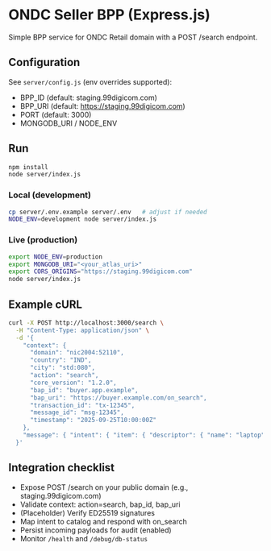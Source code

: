 # ONDC Seller BPP (Express.js)

Simple BPP service for ONDC Retail domain with a POST /search endpoint.

## Configuration

See `server/config.js` (env overrides supported):
- BPP_ID (default: staging.99digicom.com)
- BPP_URI (default: https://staging.99digicom.com)
- PORT (default: 3000)
- MONGODB_URI / NODE_ENV

## Run

```bash
npm install
node server/index.js
```

### Local (development)

```bash
cp server/.env.example server/.env   # adjust if needed
NODE_ENV=development node server/index.js
```

### Live (production)

```bash
export NODE_ENV=production
export MONGODB_URI="<your_atlas_uri>"
export CORS_ORIGINS="https://staging.99digicom.com"
node server/index.js
```

## Example cURL

```bash
curl -X POST http://localhost:3000/search \
  -H "Content-Type: application/json" \
  -d '{
    "context": {
      "domain": "nic2004:52110",
      "country": "IND",
      "city": "std:080",
      "action": "search",
      "core_version": "1.2.0",
      "bap_id": "buyer.app.example",
      "bap_uri": "https://buyer.example.com/on_search",
      "transaction_id": "tx-12345",
      "message_id": "msg-12345",
      "timestamp": "2025-09-25T10:00:00Z"
    },
    "message": { "intent": { "item": { "descriptor": { "name": "laptop" } } } }
  }'
```

## Integration checklist

- Expose POST /search on your public domain (e.g., staging.99digicom.com)
- Validate context: action=search, bap_id, bap_uri
- (Placeholder) Verify ED25519 signatures
- Map intent to catalog and respond with on_search
- Persist incoming payloads for audit (enabled)
- Monitor `/health` and `/debug/db-status`



